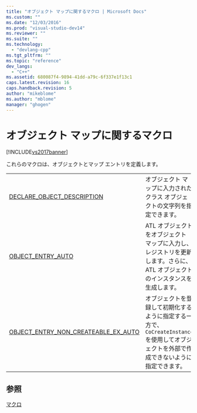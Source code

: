 ```yaml
---
title: "オブジェクト マップに関するマクロ | Microsoft Docs"
ms.custom: ""
ms.date: "12/03/2016"
ms.prod: "visual-studio-dev14"
ms.reviewer: ""
ms.suite: ""
ms.technology: 
  - "devlang-cpp"
ms.tgt_pltfrm: ""
ms.topic: "reference"
dev_langs: 
  - "C++"
ms.assetid: 680087f4-9894-41dd-a79c-6f337e1f13c1
caps.latest.revision: 16
caps.handback.revision: 5
author: "mikeblome"
ms.author: "mblome"
manager: "ghogen"
---
```

# オブジェクト マップに関するマクロ
[!INCLUDE[vs2017banner](../../assembler/inline/includes/vs2017banner.md)]

これらのマクロは、オブジェクトとマップ エントリを定義します。  
  
|||  
|-|-|  
|[DECLARE\_OBJECT\_DESCRIPTION](../Topic/DECLARE_OBJECT_DESCRIPTION.md)|オブジェクト マップに入力されたクラス オブジェクトの文字列を指定できます。|  
|[OBJECT\_ENTRY\_AUTO](../Topic/OBJECT_ENTRY_AUTO.md)|ATL オブジェクトをオブジェクト マップに入力し、レジストリを更新します。さらに、ATL オブジェクトのインスタンスを生成します。|  
|[OBJECT\_ENTRY\_NON\_CREATEABLE\_EX\_AUTO](../Topic/OBJECT_ENTRY_NON_CREATEABLE_EX_AUTO.md)|オブジェクトを登録して初期化するように指定する一方で、`CoCreateInstance` を使用してオブジェクトを外部で作成できないように指定できます。|  
  
## 参照  
 [マクロ](../../atl/reference/atl-macros.md)